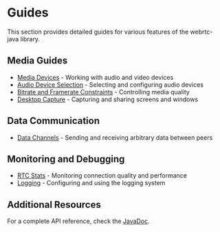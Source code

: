 # Guides <!-- {docsify-ignore-all} -->

This section provides detailed guides for various features of the webrtc-java library.

## Media Guides

- [Media Devices](guide/media_devices.md) - Working with audio and video devices
- [Audio Device Selection](guide/audio_devices.md) - Selecting and configuring audio devices
- [Bitrate and Framerate Constraints](guide/constraints.md) - Controlling media quality
- [Desktop Capture](guide/desktop_capture.md) - Capturing and sharing screens and windows

## Data Communication

- [Data Channels](guide/data_channels.md) - Sending and receiving arbitrary data between peers

## Monitoring and Debugging

- [RTC Stats](guide/rtc_stats.md) - Monitoring connection quality and performance
- [Logging](guide/logging.md) - Configuring and using the logging system

## Additional Resources

For a complete API reference, check the [JavaDoc](https://javadoc.io/doc/dev.onvoid.webrtc/webrtc-java/latest/index.html).